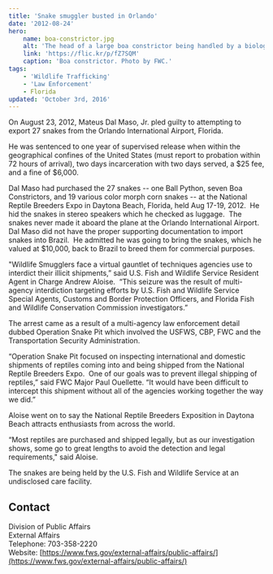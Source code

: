 ```yaml
---
title: 'Snake smuggler busted in Orlando'
date: '2012-08-24'
hero:
    name: boa-constrictor.jpg
    alt: 'The head of a large boa constrictor being handled by a biologist.'
    link: 'https://flic.kr/p/fZ7SQM'
    caption: 'Boa constrictor. Photo by FWC.'
tags:
    - 'Wildlife Trafficking'
    - 'Law Enforcement'
    - Florida
updated: 'October 3rd, 2016'
---
```


On August 23, 2012, Mateus Dal Maso, Jr. pled guilty to attempting to export 27 snakes from the Orlando International Airport, Florida.

He was sentenced to one year of supervised release when within the geographical confines of the United States (must report to probation within 72 hours of arrival), two days incarceration with two days served, a $25 fee, and a fine of $6,000.

Dal Maso had purchased the 27 snakes -- one Ball Python, seven Boa Constrictors, and 19 various color morph corn snakes -- at the National Reptile Breeders Expo in Daytona Beach, Florida, held Aug 17-19, 2012.  He hid the snakes in stereo speakers which he checked as luggage.  The snakes never made it aboard the plane at the Orlando International Airport.  Dal Maso did not have the proper supporting documentation to import snakes into Brazil.  He admitted he was going to bring the snakes, which he valued at $10,000, back to Brazil to breed them for commercial purposes.

"Wildlife Smugglers face a virtual gauntlet of techniques agencies use to interdict their illicit shipments,” said U.S. Fish and Wildlife Service Resident Agent in Charge Andrew Aloise.  “This seizure was the result of multi-agency interdiction targeting efforts by U.S. Fish and Wildlife Service Special Agents, Customs and Border Protection Officers, and Florida Fish and Wildlife Conservation Commission investigators.” 

The arrest came as a result of a multi-agency law enforcement detail dubbed Operation Snake Pit which involved the USFWS, CBP, FWC and the Transportation Security Administration.

“Operation Snake Pit focused on inspecting international and domestic shipments of reptiles coming into and being shipped from the National Reptile Breeders Expo.  One of our goals was to prevent illegal shipping of reptiles,” said FWC Major Paul Ouellette. “It would have been difficult to intercept this shipment without all of the agencies working together the way we did.”

Aloise went on to say the National Reptile Breeders Exposition in Daytona Beach attracts enthusiasts from across the world. 

“Most reptiles are purchased and shipped legally, but as our investigation shows, some go to great lengths to avoid the detection and legal requirements," said Aloise.

The snakes are being held by the U.S. Fish and Wildlife Service at an undisclosed care facility.

## Contact

Division of Public Affairs  
External Affairs  
Telephone: 703-358-2220  
Website: [https://www.fws.gov/external-affairs/public-affairs/](https://www.fws.gov/external-affairs/public-affairs/)
